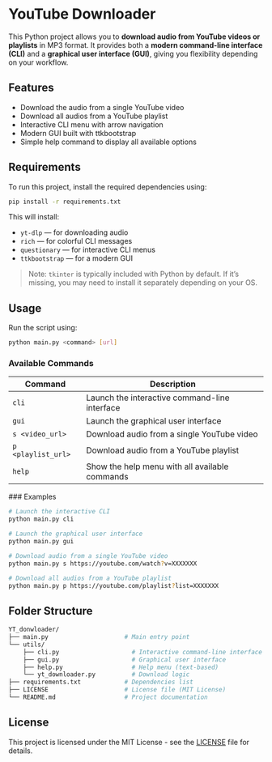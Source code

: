 # YouTube Downloader

This Python project allows you to **download audio from YouTube videos or playlists** in MP3 format. It provides both a **modern command-line interface (CLI)** and a **graphical user interface (GUI)**, giving you flexibility depending on your workflow.

## Features

- Download the audio from a single YouTube video
- Download all audios from a YouTube playlist
- Interactive CLI menu with arrow navigation
- Modern GUI built with ttkbootstrap
- Simple help command to display all available options

## Requirements

To run this project, install the required dependencies using:

```bash
pip install -r requirements.txt
```

This will install:

- `yt-dlp` — for downloading audio
- `rich` — for colorful CLI messages
- `questionary` — for interactive CLI menus
- `ttkbootstrap` — for a modern GUI

> Note: `tkinter` is typically included with Python by default. If it’s missing, you may need to install it separately depending on your OS.

## Usage

Run the script using:

```bash
python main.py <command> [url]
```

### Available Commands


| Command            | Description                                    |
| ------------------ | ---------------------------------------------- |
| `cli`              | Launch the interactive command-line interface  |
| `gui`              | Launch the graphical user interface            |
| `s <video_url>`    | Download audio from a single YouTube video     |
| `p <playlist_url>` | Download audio from a YouTube playlist         |
| `help`             | Show the help menu with all available commands |

### Examples

``` bash
# Launch the interactive CLI
python main.py cli

# Launch the graphical user interface
python main.py gui

# Download audio from a single YouTube video
python main.py s https://youtube.com/watch?v=XXXXXXX

# Download all audios from a YouTube playlist
python main.py p https://youtube.com/playlist?list=XXXXXXX
```

## Folder Structure

```bash
YT_donwloader/
├── main.py                     # Main entry point
└── utils/
    ├── cli.py                    # Interactive command-line interface
    ├── gui.py                    # Graphical user interface
    ├── help.py                   # Help menu (text-based)
    └── yt_downloader.py          # Download logic
├── requirements.txt            # Dependencies list
├── LICENSE                     # License file (MIT License)
└── README.md                   # Project documentation
```

## License

This project is licensed under the MIT License - see the [LICENSE](LICENSE) file for details.

